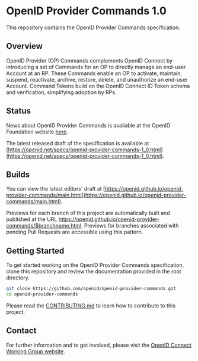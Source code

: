 # OpenID Provider Commands 1.0

This repository contains the OpenID Provider Commands specification.


## Overview

OpenID Provider (OP) Commands complements OpenID Connect by introducing a set of Commands for an OP to directly manage an end-user Account at an RP. These Commands enable an OP to activate, maintain, suspend, reactivate, archive, restore, delete, and unauthorize an end-user Account. Command Tokens build on the OpenID Connect ID Token schema and verification, simplifying adoption by RPs.

## Status

News about OpenID Provider Commands is available at the OpenID Foundation website [here](https://openid.net/tag/op-commands/).

The latest released draft of the specification is available at [https://openid.net/specs/openid-provider-commands-1_0.html](https://openid.net/specs/openid-provider-commands-1_0.html).
<!-- The most recent Implementer's Draft is available at [https://openid.net/specs/openid-provider-commands-1_0-ID1.html](https://openid.net/specs/openid-provider-commands-1_0-ID1.html). -->

## Builds

You can view the latest editors' draft at [https://openid.github.io/openid-provider-commands/main.html](https://openid.github.io/openid-provider-commands/main.html).

Previews for each branch of this project are automatically built and published at the URL https://openid.github.io/openid-provider-commands/$branchname.html.
Previews for branches associated with pending Pull Requests are accessible using this pattern.

## Getting Started
To get started working on the OpenID Provider Commands specification, clone this repository and review the documentation provided in the root directory.

````bash
git clone https://github.com/openid/openid-provider-commands.git
cd openid-provider-commands
````
Please read the [CONTRIBUTING.md](CONTRIBUTING.md) to learn how to contribute to this project.

## Contact
For further information and to get involved, please visit the [OpenID Connect Working Group website](https://openid.net/wg/connect/).
